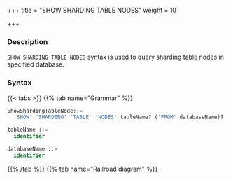 +++
title = "SHOW SHARDING TABLE NODES"
weight = 10

+++

### Description

`SHOW SHARDING TABLE NODES` syntax is used to query sharding table nodes in specified database.

### Syntax

{{< tabs >}}
{{% tab name="Grammar" %}}
```sql
ShowShardingTableNode::=
  'SHOW' 'SHARDING' 'TABLE' 'NODES' tableName? ('FROM' databaseName)?

tableName ::=
  identifier

databaseName ::=
  identifier
```
{{% /tab %}}
{{% tab name="Railroad diagram" %}}
<iframe frameborder="0" name="diagram" id="diagram" width="100%" height="100%"></iframe>
{{% /tab %}}
{{< /tabs >}}

### Supplement

- When databaseName is not specified, the default is the currently used DATABASE. If DATABASE is not used, No database selected will be prompted.

### Return value description

| Columns     | Descriptions       |
| ------------| -------------------|
| name        | Sharding rule name |
| nodes       | Sharding nodes     |

### Example

- Query sharding table nodes for specified table in the specified logical database

```sql
SHOW SHARDING TABLE NODES t_order_item FROM sharding_db;
```

```sql
mysql> SHOW SHARDING TABLE NODES t_order_item FROM sharding_db;
+--------------+------------------------------------------------------------------------------------------------------------+
| name         | nodes                                                                                                      |
+--------------+------------------------------------------------------------------------------------------------------------+
| t_order_item | resource_0.t_order_item_0, resource_0.t_order_item_1, resource_1.t_order_item_0, resource_1.t_order_item_1 |
+--------------+------------------------------------------------------------------------------------------------------------+
1 row in set (0.00 sec)
```

- Query sharding table nodes for specified table in the current logical database

```sql
SHOW SHARDING TABLE NODES t_order_item;
```

```sql
mysql> SHOW SHARDING TABLE NODES t_order_item;
+--------------+------------------------------------------------------------------------------------------------------------+
| name         | nodes                                                                                                      |
+--------------+------------------------------------------------------------------------------------------------------------+
| t_order_item | resource_0.t_order_item_0, resource_0.t_order_item_1, resource_1.t_order_item_0, resource_1.t_order_item_1 |
+--------------+------------------------------------------------------------------------------------------------------------+
1 row in set (0.00 sec
```

- Query sharding table nodes for all tables in the specified logical database

```sql
SHOW SHARDING TABLE NODES FROM sharding_db;
```

```sql
mysql> SHOW SHARDING TABLE NODES FROM sharding_db;
+--------------+------------------------------------------------------------------------------------------------------------+
| name         | nodes                                                                                                      |
+--------------+------------------------------------------------------------------------------------------------------------+
| t_order_item | resource_0.t_order_item_0, resource_0.t_order_item_1, resource_1.t_order_item_0, resource_1.t_order_item_1 |
+--------------+------------------------------------------------------------------------------------------------------------+
1 row in set (0.00 sec)
```

- Query sharding table nodes for all tables in the current logical database

```sql
SHOW SHARDING TABLE NODES;
```

```sql
mysql> SHOW SHARDING TABLE NODES;
+--------------+------------------------------------------------------------------------------------------------------------+
| name         | nodes                                                                                                      |
+--------------+------------------------------------------------------------------------------------------------------------+
| t_order_item | resource_0.t_order_item_0, resource_0.t_order_item_1, resource_1.t_order_item_0, resource_1.t_order_item_1 |
+--------------+------------------------------------------------------------------------------------------------------------+
1 row in set (0.00 sec
```

### Reserved word

`SHOW`, `SHARDING`, `TABLE`, `NODES`, `FROM`

### Related links

- [Reserved word](/en/user-manual/shardingsphere-proxy/distsql/syntax/reserved-word/)

